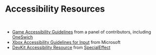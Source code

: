 # Accessibility Resources

&nbsp;

- [Game Accessibility Guidelines](https://gameaccessibilityguidelines.com/) from a panel of contributors, including [OneSwich](https://www.oneswitch.org.uk/)
- [Xbox Accessibility Guidelines for Input](https://docs.microsoft.com/en-us/gaming/accessibility/xbox-accessibility-guidelines/107) from Microsoft
- [DevKit Accessibility Resource](https://specialeffectdevkit.info/input/) from [SpecialEffect](https://www.specialeffect.org.uk/)
